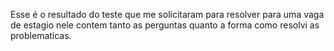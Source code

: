 Esse é o resultado do teste que me solicitaram para resolver para uma vaga de estagio nele contem tanto as perguntas quanto a forma como resolvi as problematicas.
